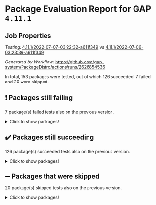 # Package Evaluation Report for GAP `4.11.1`

## Job Properties

*Testing:* [4.11.1/2022-07-07-03:22:32-a611f349](https://github.com/gap-system/PackageDistro/blob/data/reports/4.11.1/2022-07-07-03:22:32-a611f349) vs [4.11.1/2022-07-06-03:23:36-a611f349](https://github.com/gap-system/PackageDistro/blob/data/reports/4.11.1/2022-07-06-03:23:36-a611f349)

*Generated by Workflow:* https://github.com/gap-system/PackageDistro/actions/runs/2626854536

In total, 153 packages were tested, out of which 126 succeeded, 7 failed and 20 were skipped.

## :exclamation: Packages still failing

7 package(s) failed tests also on the previous version.
<details><summary>Click to show packages!</summary>

- fining 1.4.1 [(failure)](https://github.com/gap-system/PackageDistro/runs/7226244465?check_suite_focus=true)
- francy 1.2.4 [(failure)](https://github.com/gap-system/PackageDistro/runs/7226244750?check_suite_focus=true)
- hap 1.43 [(failure)](https://github.com/gap-system/PackageDistro/runs/7226245287?check_suite_focus=true)
- normalizinterface 1.3.2 [(failure)](https://github.com/gap-system/PackageDistro/runs/7226246801?check_suite_focus=true)
- packagemanager 1.2 [(failure)](https://github.com/gap-system/PackageDistro/runs/7226247066?check_suite_focus=true)
- recog 1.3.2 [(failure)](https://github.com/gap-system/PackageDistro/runs/7226247628?check_suite_focus=true)
- semigroups 4.0.0 [(failure)](https://github.com/gap-system/PackageDistro/runs/7226247857?check_suite_focus=true)
</details>

## :heavy_check_mark: Packages still succeeding

126 package(s) succeeded tests also on the previous version.
<details><summary>Click to show packages!</summary>

- ace 5.4 [(success)](https://github.com/gap-system/PackageDistro/runs/7226242618?check_suite_focus=true)
- aclib 1.3.2 [(success)](https://github.com/gap-system/PackageDistro/runs/7226242663?check_suite_focus=true)
- agt 0.2 [(success)](https://github.com/gap-system/PackageDistro/runs/7226242708?check_suite_focus=true)
- alnuth 3.2.1 [(success)](https://github.com/gap-system/PackageDistro/runs/7226242755?check_suite_focus=true)
- anupq 3.2.6 [(success)](https://github.com/gap-system/PackageDistro/runs/7226242817?check_suite_focus=true)
- atlasrep 2.1.2 [(success)](https://github.com/gap-system/PackageDistro/runs/7226242877?check_suite_focus=true)
- autodoc 2022.03.10 [(success)](https://github.com/gap-system/PackageDistro/runs/7226242913?check_suite_focus=true)
- automata 1.15 [(success)](https://github.com/gap-system/PackageDistro/runs/7226242945?check_suite_focus=true)
- automgrp 1.3.2 [(success)](https://github.com/gap-system/PackageDistro/runs/7226242982?check_suite_focus=true)
- autpgrp 1.10.2 [(success)](https://github.com/gap-system/PackageDistro/runs/7226243014?check_suite_focus=true)
- cap 2022.06-05 [(success)](https://github.com/gap-system/PackageDistro/runs/7226243049?check_suite_focus=true)
- caratinterface 2.3.3 [(success)](https://github.com/gap-system/PackageDistro/runs/7226243092?check_suite_focus=true)
- cddinterface 2020.06.24 [(success)](https://github.com/gap-system/PackageDistro/runs/7226243150?check_suite_focus=true)
- circle 1.6.5 [(success)](https://github.com/gap-system/PackageDistro/runs/7226243204?check_suite_focus=true)
- classicpres 1.22 [(success)](https://github.com/gap-system/PackageDistro/runs/7226243248?check_suite_focus=true)
- cohomolo 1.6.10 [(success)](https://github.com/gap-system/PackageDistro/runs/7226243292?check_suite_focus=true)
- congruence 1.2.4 [(success)](https://github.com/gap-system/PackageDistro/runs/7226243333?check_suite_focus=true)
- corelg 1.56 [(success)](https://github.com/gap-system/PackageDistro/runs/7226243380?check_suite_focus=true)
- crime 1.6 [(success)](https://github.com/gap-system/PackageDistro/runs/7226243415?check_suite_focus=true)
- crisp 1.4.5 [(success)](https://github.com/gap-system/PackageDistro/runs/7226243445?check_suite_focus=true)
- crypting 0.10 [(success)](https://github.com/gap-system/PackageDistro/runs/7226243488?check_suite_focus=true)
- cryst 4.1.24 [(success)](https://github.com/gap-system/PackageDistro/runs/7226243523?check_suite_focus=true)
- crystcat 1.1.9 [(success)](https://github.com/gap-system/PackageDistro/runs/7226243549?check_suite_focus=true)
- ctbllib 1.3.4 [(success)](https://github.com/gap-system/PackageDistro/runs/7226243600?check_suite_focus=true)
- cubefree 1.19 [(success)](https://github.com/gap-system/PackageDistro/runs/7226243641?check_suite_focus=true)
- curlinterface 2.2.2 [(success)](https://github.com/gap-system/PackageDistro/runs/7226243700?check_suite_focus=true)
- cvec 2.7.5 [(success)](https://github.com/gap-system/PackageDistro/runs/7226243787?check_suite_focus=true)
- datastructures 0.2.7 [(success)](https://github.com/gap-system/PackageDistro/runs/7226243857?check_suite_focus=true)
- deepthought 1.0.5 [(success)](https://github.com/gap-system/PackageDistro/runs/7226243930?check_suite_focus=true)
- design 1.7 [(success)](https://github.com/gap-system/PackageDistro/runs/7226244011?check_suite_focus=true)
- difsets 2.3.1 [(success)](https://github.com/gap-system/PackageDistro/runs/7226244087?check_suite_focus=true)
- digraphs 1.5.3 [(success)](https://github.com/gap-system/PackageDistro/runs/7226244163?check_suite_focus=true)
- edim 1.3.5 [(success)](https://github.com/gap-system/PackageDistro/runs/7226244237?check_suite_focus=true)
- example 4.3.1 [(success)](https://github.com/gap-system/PackageDistro/runs/7226244281?check_suite_focus=true)
- factint 1.6.3 [(success)](https://github.com/gap-system/PackageDistro/runs/7226244337?check_suite_focus=true)
- ferret 1.0.8 [(success)](https://github.com/gap-system/PackageDistro/runs/7226244371?check_suite_focus=true)
- fga 1.4.0 [(success)](https://github.com/gap-system/PackageDistro/runs/7226244428?check_suite_focus=true)
- float 1.0.3 [(success)](https://github.com/gap-system/PackageDistro/runs/7226244518?check_suite_focus=true)
- format 1.4.3 [(success)](https://github.com/gap-system/PackageDistro/runs/7226244565?check_suite_focus=true)
- forms 1.2.7 [(success)](https://github.com/gap-system/PackageDistro/runs/7226244624?check_suite_focus=true)
- fplsa 1.2.5 [(success)](https://github.com/gap-system/PackageDistro/runs/7226244668?check_suite_focus=true)
- fr 2.4.8 [(success)](https://github.com/gap-system/PackageDistro/runs/7226244698?check_suite_focus=true)
- fwtree 1.3 [(success)](https://github.com/gap-system/PackageDistro/runs/7226244786?check_suite_focus=true)
- gbnp 1.0.5 [(success)](https://github.com/gap-system/PackageDistro/runs/7226244827?check_suite_focus=true)
- generalizedmorphismsforcap 2022.05-01 [(success)](https://github.com/gap-system/PackageDistro/runs/7226244885?check_suite_focus=true)
- genss 1.6.6 [(success)](https://github.com/gap-system/PackageDistro/runs/7226244931?check_suite_focus=true)
- gradedringforhomalg 2022.06-01 [(success)](https://github.com/gap-system/PackageDistro/runs/7226244982?check_suite_focus=true)
- grape 4.8.5 [(success)](https://github.com/gap-system/PackageDistro/runs/7226245025?check_suite_focus=true)
- groupoids 1.69 [(success)](https://github.com/gap-system/PackageDistro/runs/7226245080?check_suite_focus=true)
- grpconst 2.6.2 [(success)](https://github.com/gap-system/PackageDistro/runs/7226245141?check_suite_focus=true)
- guarana 0.96.3 [(success)](https://github.com/gap-system/PackageDistro/runs/7226245201?check_suite_focus=true)
- guava 3.16 [(success)](https://github.com/gap-system/PackageDistro/runs/7226245244?check_suite_focus=true)
- hapcryst 0.1.14 [(success)](https://github.com/gap-system/PackageDistro/runs/7226245350?check_suite_focus=true)
- hecke 1.5.3 [(success)](https://github.com/gap-system/PackageDistro/runs/7226245418?check_suite_focus=true)
- help 3.5 [(success)](https://github.com/gap-system/PackageDistro/runs/7226245464?check_suite_focus=true)
- idrel 2.44 [(success)](https://github.com/gap-system/PackageDistro/runs/7226245521?check_suite_focus=true)
- images 1.3.1 [(success)](https://github.com/gap-system/PackageDistro/runs/7226245592?check_suite_focus=true)
- intpic 0.3.0 [(success)](https://github.com/gap-system/PackageDistro/runs/7226245649?check_suite_focus=true)
- io 4.7.2 [(success)](https://github.com/gap-system/PackageDistro/runs/7226245711?check_suite_focus=true)
- irredsol 1.4.3 [(success)](https://github.com/gap-system/PackageDistro/runs/7226245769?check_suite_focus=true)
- json 2.1.0 [(success)](https://github.com/gap-system/PackageDistro/runs/7226245826?check_suite_focus=true)
- jupyterkernel 1.4.1 [(success)](https://github.com/gap-system/PackageDistro/runs/7226245881?check_suite_focus=true)
- jupyterviz 1.5.1 [(success)](https://github.com/gap-system/PackageDistro/runs/7226245932?check_suite_focus=true)
- kan 1.34 [(success)](https://github.com/gap-system/PackageDistro/runs/7226245975?check_suite_focus=true)
- kbmag 1.5.9 [(success)](https://github.com/gap-system/PackageDistro/runs/7226246019?check_suite_focus=true)
- laguna 3.9.5 [(success)](https://github.com/gap-system/PackageDistro/runs/7226246066?check_suite_focus=true)
- liealgdb 2.2.1 [(success)](https://github.com/gap-system/PackageDistro/runs/7226246114?check_suite_focus=true)
- liepring 2.6 [(success)](https://github.com/gap-system/PackageDistro/runs/7226246169?check_suite_focus=true)
- liering 2.4.2 [(success)](https://github.com/gap-system/PackageDistro/runs/7226246209?check_suite_focus=true)
- linearalgebraforcap 2022.06-03 [(success)](https://github.com/gap-system/PackageDistro/runs/7226246249?check_suite_focus=true)
- loops 3.4.1 [(success)](https://github.com/gap-system/PackageDistro/runs/7226246290?check_suite_focus=true)
- lpres 1.0.3 [(success)](https://github.com/gap-system/PackageDistro/runs/7226246336?check_suite_focus=true)
- majoranaalgebras 1.4 [(success)](https://github.com/gap-system/PackageDistro/runs/7226246392?check_suite_focus=true)
- mapclass 1.4.5 [(success)](https://github.com/gap-system/PackageDistro/runs/7226246436?check_suite_focus=true)
- matgrp 0.64 [(success)](https://github.com/gap-system/PackageDistro/runs/7226246482?check_suite_focus=true)
- modisom 2.5.2 [(success)](https://github.com/gap-system/PackageDistro/runs/7226246516?check_suite_focus=true)
- modulepresentationsforcap 2022.05-03 [(success)](https://github.com/gap-system/PackageDistro/runs/7226246566?check_suite_focus=true)
- monoidalcategories 2022.06-07 [(success)](https://github.com/gap-system/PackageDistro/runs/7226246606?check_suite_focus=true)
- nconvex 2020.11-04 [(success)](https://github.com/gap-system/PackageDistro/runs/7226246669?check_suite_focus=true)
- nilmat 1.4.1 [(success)](https://github.com/gap-system/PackageDistro/runs/7226246710?check_suite_focus=true)
- nock 1.5 [(success)](https://github.com/gap-system/PackageDistro/runs/7226246752?check_suite_focus=true)
- nq 2.5.8 [(success)](https://github.com/gap-system/PackageDistro/runs/7226246848?check_suite_focus=true)
- numericalsgps 1.3.0 [(success)](https://github.com/gap-system/PackageDistro/runs/7226246907?check_suite_focus=true)
- openmath 11.5.1 [(success)](https://github.com/gap-system/PackageDistro/runs/7226246972?check_suite_focus=true)
- orb 4.8.4 [(success)](https://github.com/gap-system/PackageDistro/runs/7226247017?check_suite_focus=true)
- patternclass 2.4.2 [(success)](https://github.com/gap-system/PackageDistro/runs/7226247119?check_suite_focus=true)
- permut 2.0.4 [(success)](https://github.com/gap-system/PackageDistro/runs/7226247160?check_suite_focus=true)
- polenta 1.3.10 [(success)](https://github.com/gap-system/PackageDistro/runs/7226247211?check_suite_focus=true)
- polymaking 0.8.6 [(success)](https://github.com/gap-system/PackageDistro/runs/7226247257?check_suite_focus=true)
- primgrp 3.4.2 [(success)](https://github.com/gap-system/PackageDistro/runs/7226247300?check_suite_focus=true)
- profiling 2.5.0 [(success)](https://github.com/gap-system/PackageDistro/runs/7226247348?check_suite_focus=true)
- qpa 1.33 [(success)](https://github.com/gap-system/PackageDistro/runs/7226247398?check_suite_focus=true)
- quagroup 1.8.3 [(success)](https://github.com/gap-system/PackageDistro/runs/7226247444?check_suite_focus=true)
- radiroot 2.9 [(success)](https://github.com/gap-system/PackageDistro/runs/7226247483?check_suite_focus=true)
- rcwa 4.6.4 [(success)](https://github.com/gap-system/PackageDistro/runs/7226247531?check_suite_focus=true)
- rds 1.8 [(success)](https://github.com/gap-system/PackageDistro/runs/7226247582?check_suite_focus=true)
- repndecomp 1.2.1 [(success)](https://github.com/gap-system/PackageDistro/runs/7226247672?check_suite_focus=true)
- repsn 3.1.0 [(success)](https://github.com/gap-system/PackageDistro/runs/7226247715?check_suite_focus=true)
- resclasses 4.7.2 [(success)](https://github.com/gap-system/PackageDistro/runs/7226247757?check_suite_focus=true)
- scscp 2.3.1 [(success)](https://github.com/gap-system/PackageDistro/runs/7226247800?check_suite_focus=true)
- sglppow 2.2 [(success)](https://github.com/gap-system/PackageDistro/runs/7226247914?check_suite_focus=true)
- sgpviz 0.999.5 [(success)](https://github.com/gap-system/PackageDistro/runs/7226247957?check_suite_focus=true)
- simpcomp 2.1.14 [(success)](https://github.com/gap-system/PackageDistro/runs/7226248003?check_suite_focus=true)
- singular 2020.12.18 [(success)](https://github.com/gap-system/PackageDistro/runs/7226248048?check_suite_focus=true)
- sla 1.5.3 [(success)](https://github.com/gap-system/PackageDistro/runs/7226248122?check_suite_focus=true)
- smallgrp 1.5 [(success)](https://github.com/gap-system/PackageDistro/runs/7226248194?check_suite_focus=true)
- smallsemi 0.6.13 [(success)](https://github.com/gap-system/PackageDistro/runs/7226248254?check_suite_focus=true)
- sonata 2.9.4 [(success)](https://github.com/gap-system/PackageDistro/runs/7226248309?check_suite_focus=true)
- sophus 1.25 [(success)](https://github.com/gap-system/PackageDistro/runs/7226248353?check_suite_focus=true)
- spinsym 1.5.2 [(success)](https://github.com/gap-system/PackageDistro/runs/7226248399?check_suite_focus=true)
- symbcompcc 1.3.2 [(success)](https://github.com/gap-system/PackageDistro/runs/7226248440?check_suite_focus=true)
- thelma 1.3 [(success)](https://github.com/gap-system/PackageDistro/runs/7226248495?check_suite_focus=true)
- tomlib 1.2.9 [(success)](https://github.com/gap-system/PackageDistro/runs/7226248536?check_suite_focus=true)
- toric 1.9.5 [(success)](https://github.com/gap-system/PackageDistro/runs/7226248584?check_suite_focus=true)
- transgrp 3.6.2 [(success)](https://github.com/gap-system/PackageDistro/runs/7226248626?check_suite_focus=true)
- ugaly 4.0.2 [(success)](https://github.com/gap-system/PackageDistro/runs/7226248674?check_suite_focus=true)
- unipot 1.5 [(success)](https://github.com/gap-system/PackageDistro/runs/7226248720?check_suite_focus=true)
- unitlib 4.1.0 [(success)](https://github.com/gap-system/PackageDistro/runs/7226248769?check_suite_focus=true)
- utils 0.72 [(success)](https://github.com/gap-system/PackageDistro/runs/7226248796?check_suite_focus=true)
- uuid 0.7 [(success)](https://github.com/gap-system/PackageDistro/runs/7226248842?check_suite_focus=true)
- walrus 0.9991 [(success)](https://github.com/gap-system/PackageDistro/runs/7226248891?check_suite_focus=true)
- wedderga 4.10.2 [(success)](https://github.com/gap-system/PackageDistro/runs/7226248938?check_suite_focus=true)
- xmod 2.88 [(success)](https://github.com/gap-system/PackageDistro/runs/7226248991?check_suite_focus=true)
- xmodalg 1.22 [(success)](https://github.com/gap-system/PackageDistro/runs/7226249054?check_suite_focus=true)
- yangbaxter 0.10.0 [(success)](https://github.com/gap-system/PackageDistro/runs/7226249124?check_suite_focus=true)
- zeromqinterface 0.13 [(success)](https://github.com/gap-system/PackageDistro/runs/7226249207?check_suite_focus=true)
</details>

## :heavy_minus_sign: Packages that were skipped

20 package(s) skipped tests also on the previous version.
<details><summary>Click to show packages!</summary>

- 4ti2interface 2022.03-01 [(skipped)](https://github.com/gap-system/PackageDistro/runs/7226163643?check_suite_focus=true)
- browse 1.8.14 [(skipped)](https://github.com/gap-system/PackageDistro/runs/7226163643?check_suite_focus=true)
- examplesforhomalg 2022.03-01 [(skipped)](https://github.com/gap-system/PackageDistro/runs/7226163643?check_suite_focus=true)
- gapdoc 1.6.5 [(skipped)](https://github.com/gap-system/PackageDistro/runs/7226163643?check_suite_focus=true)
- gauss 2022.03-01 [(skipped)](https://github.com/gap-system/PackageDistro/runs/7226163643?check_suite_focus=true)
- gaussforhomalg 2022.03-01 [(skipped)](https://github.com/gap-system/PackageDistro/runs/7226163643?check_suite_focus=true)
- gradedmodules 2022.03-01 [(skipped)](https://github.com/gap-system/PackageDistro/runs/7226163643?check_suite_focus=true)
- homalg 2022.03-01 [(skipped)](https://github.com/gap-system/PackageDistro/runs/7226163643?check_suite_focus=true)
- homalgtocas 2022.03-01 [(skipped)](https://github.com/gap-system/PackageDistro/runs/7226163643?check_suite_focus=true)
- io_forhomalg 2022.03-01 [(skipped)](https://github.com/gap-system/PackageDistro/runs/7226163643?check_suite_focus=true)
- itc 1.5.1 [(skipped)](https://github.com/gap-system/PackageDistro/runs/7226163643?check_suite_focus=true)
- localizeringforhomalg 2022.03-01 [(skipped)](https://github.com/gap-system/PackageDistro/runs/7226163643?check_suite_focus=true)
- matricesforhomalg 2022.06-01 [(skipped)](https://github.com/gap-system/PackageDistro/runs/7226163643?check_suite_focus=true)
- modules 2022.03-01 [(skipped)](https://github.com/gap-system/PackageDistro/runs/7226163643?check_suite_focus=true)
- polycyclic 2.16 [(skipped)](https://github.com/gap-system/PackageDistro/runs/7226163643?check_suite_focus=true)
- ringsforhomalg 2022.04-01 [(skipped)](https://github.com/gap-system/PackageDistro/runs/7226163643?check_suite_focus=true)
- sco 2022.03-01 [(skipped)](https://github.com/gap-system/PackageDistro/runs/7226163643?check_suite_focus=true)
- toolsforhomalg 2022.05-01 [(skipped)](https://github.com/gap-system/PackageDistro/runs/7226163643?check_suite_focus=true)
- toricvarieties 2022.03.23 [(skipped)](https://github.com/gap-system/PackageDistro/runs/7226163643?check_suite_focus=true)
- xgap 4.31 [(skipped)](https://github.com/gap-system/PackageDistro/runs/7226163643?check_suite_focus=true)
</details>

